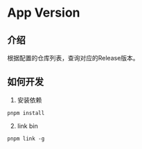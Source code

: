 # App Version

## 介绍

根据配置的仓库列表，查询对应的Release版本。

## 如何开发

1. 安装依赖

```shell
pnpm install
```

2. link bin

```shell
pnpm link -g
```
